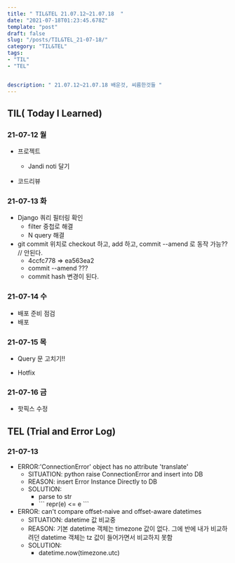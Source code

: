 ```yaml
---
title: " TIL&TEL 21.07.12~21.07.18  "
date: "2021-07-18T01:23:45.678Z"
template: "post"
draft: false
slug: "/posts/TIL&TEL_21-07-18/"
category: "TIL&TEL"
tags:
- "TIL"
- "TEL"


description: " 21.07.12~21.07.18 배운것, 씨름한것들 "
---
```


## TIL( Today I Learned)

### 21-07-12 월

-   프로젝트
    -   Jandi noti 달기

-   코드리뷰

### 21-07-13 화

-   Django 쿼리 필터링 확인
    -   filter 중첩로 해결
    -   N query 해결
-   git commit 위치로 checkout 하고, add 하고, commit --amend 로 동작 가능?? // 안된다.
    -   4ccfc778 => ea563ea2
    -   commit --amend ??? 
    -   commit hash 변경이 된다. 

### 21-07-14 수

-   배포 준비 점검
-   배포

### 21-07-15 목

-   Query 문 고치기!!

-   Hotfix 

### 21-07-16 금

-   핫픽스 수정 

## TEL (Trial and Error Log)

### 21-07-13

-   ERROR:'ConnectionError' object has no attribute 'translate'
    -   SITUATION: python raise ConnectionError and insert into DB
    -   REASON: insert Error Instance Directly to DB
    -   SOLUTION:
        -   parse to str 
        -   \``` repr(e) <= e ```
-   ERROR: can't compare offset-naive and offset-aware datetimes
    -   SITUATION: datetime 값 비교중
    -   REASON: 기본 datetime 객체는 timezone 값이 없다. 그에 반에 내가 비교하려던 datetime 객체는 tz 값이 들어가면서 비교하지 못함
    -   SOLUTION:
        -   datetime.now(timezone.utc)